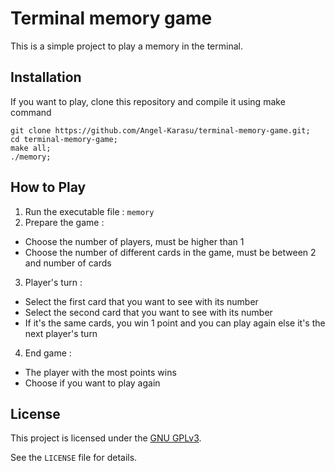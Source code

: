 # Terminal memory game

This is a simple project to play a memory in the terminal.
    
## Installation

If you want to play, clone this repository and compile it using make command
```shell
git clone https://github.com/Angel-Karasu/terminal-memory-game.git;
cd terminal-memory-game;
make all;
./memory;
```

## How to Play

1. Run the executable file : `memory`
2. Prepare the game :
  - Choose the number of players, must be higher than 1
  - Choose the number of different cards in the game, must be between 2 and number of cards
3. Player's turn :
  - Select the first card that you want to see with its number
  - Select the second card that you want to see with its number
  - If it's the same cards, you win 1 point and you can play again else it's the next player's turn
4. End game :
  - The player with the most points wins
  - Choose if you want to play again
  
## License

This project is licensed under the [GNU GPLv3](https://choosealicense.com/licenses/gpl-3.0/).

See the `LICENSE` file for details.
